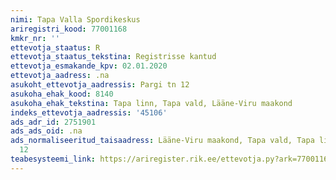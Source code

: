 ```yaml
---
nimi: Tapa Valla Spordikeskus
ariregistri_kood: 77001168
kmkr_nr: ''
ettevotja_staatus: R
ettevotja_staatus_tekstina: Registrisse kantud
ettevotja_esmakande_kpv: 02.01.2020
ettevotja_aadress: .na
asukoht_ettevotja_aadressis: Pargi tn 12
asukoha_ehak_kood: 8140
asukoha_ehak_tekstina: Tapa linn, Tapa vald, Lääne-Viru maakond
indeks_ettevotja_aadressis: '45106'
ads_adr_id: 2751901
ads_ads_oid: .na
ads_normaliseeritud_taisaadress: Lääne-Viru maakond, Tapa vald, Tapa linn, Pargi tn
  12
teabesysteemi_link: https://ariregister.rik.ee/ettevotja.py?ark=77001168&ref=rekvisiidid
---
```

